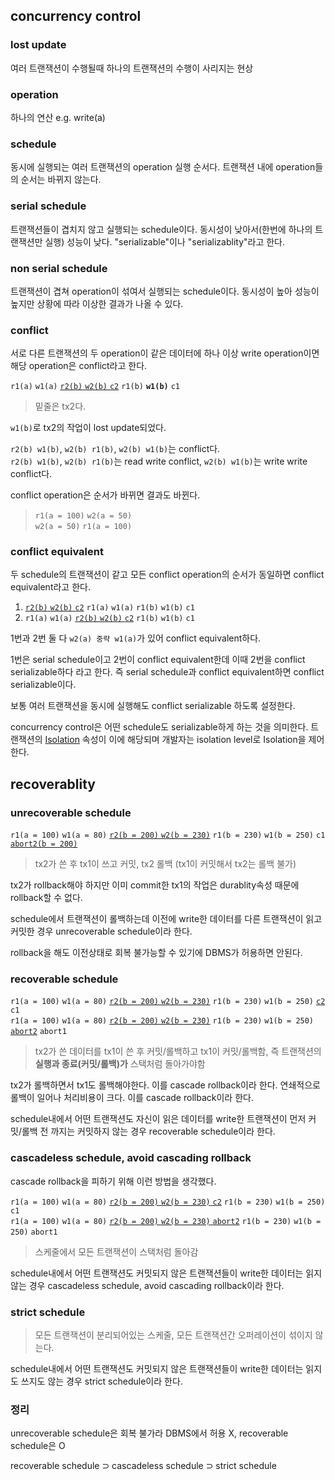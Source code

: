 ## concurrency control

### lost update

여러 트랜잭션이 수행될때 하나의 트랜잭션의 수행이 사리지는 현상

### operation

하나의 연산 e.g. write(a)

### schedule

동시에 실행되는 여러 트랜잭션의 operation 실행 순서다. 트랜잭션 내에 operation들의 순서는 바뀌지 않는다.

### serial schedule

트랜잭션들이 겹치지 않고 실행되는 schedule이다. 동시성이 낮아서(한번에 하나의 트랜잭션만 실행) 성능이 낮다. "serializable"이나 "serializablity"라고 한다.

### non serial schedule

트랜잭션이 겹쳐 operation이 섞여서 실행되는 schedule이다. 동시성이 높아 성능이 높지만 상황에 따라 이상한 결과가 나올 수 있다.

### conflict

서로 다른 트랜잭션의 두 operation이 같은 데이터에 하나 이상 write operation이면 해당 operation은 conflict라고 한다.

`r1(a)` `w1(a)` <u>`r2(b)` `w2(b)` `c2`</u> `r1(b)` **`w1(b)`** `c1`

> 밑줄은 tx2다.

`w1(b)`로 tx2의 작업이 lost update되었다.

`r2(b) w1(b)`, `w2(b) r1(b)`, `w2(b) w1(b)`는 conflict다.\
`r2(b) w1(b)`, `w2(b) r1(b)`는 read write conflict, `w2(b) w1(b)`는 write write conflict다.

conflict operation은 순서가 바뀌면 결과도 바뀐다.

> `r1(a = 100)` `w2(a = 50)`\
> `w2(a = 50)` `r1(a = 100)`

### conflict equivalent

두 schedule의 트랜잭션이 같고 모든 conflict operation의 순서가 동일하면 conflict equivalent라고 한다.

1. <u>`r2(b)` `w2(b)` `c2`</u> `r1(a)` `w1(a)` `r1(b)` `w1(b)` `c1`
2. `r1(a)` `w1(a)` <u>`r2(b)` `w2(b)` `c2`</u> `r1(b)` `w1(b)` `c1`

1번과 2번 둘 다 `w2(a) 중략 w1(a)`가 있어 conflict equivalent하다.

1번은 serial schedule이고 2번이 conflict equivalent한데 이때 2번을 conflict serializable하다 라고 한다. 즉 serial schedule과 conflict equivalent하면 conflict serializable이다.

보통 여러 트랜잭션을 동시에 실행해도 conflict serializable 하도록 설정한다.

concurrency control은 어떤 schedule도 serializable하게 하는 것을 의미한다.
트랜잭션의 [Isolation](#isolation격리성) 속성이 이에 해당되며 개발자는 isolation level로 Isolation을 제어한다.

## recoverablity

### unrecoverable schedule

`r1(a = 100)` `w1(a = 80)` <u>`r2(b = 200)` `w2(b = 230)`</u> `r1(b = 230)` `w1(b = 250)` `c1` <u>`abort2(b = 200)`</u>

> tx2가 쓴 후 tx1이 쓰고 커밋, tx2 롤백 (tx1이 커밋해서 tx2는 롤백 불가)

tx2가 rollback해야 하지만 이미 commit한 tx1의 작업은 durablity속성 때문에 rollback할 수 없다.

schedule에서 트랜잭션이 롤백하는데 이전에 write한 데이터를 다른 트랜잭션이 읽고 커밋한 경우 unrecoverable schedule이라 한다.

rollback을 해도 이전상태로 회복 불가능할 수 있기에 DBMS가 허용하면 안된다.

### recoverable schedule

`r1(a = 100)` `w1(a = 80)` <u>`r2(b = 200)` `w2(b = 230)`</u> `r1(b = 230)` `w1(b = 250)` <u>`c2`</u> `c1`\
`r1(a = 100)` `w1(a = 80)` <u>`r2(b = 200)` `w2(b = 230)`</u> `r1(b = 230)` `w1(b = 250)` <u>`abort2`</u> `abort1`

> tx2가 쓴 데이터를 tx1이 쓴 후 커밋/롤백하고 tx1이 커밋/롤백함, 즉 트랜잭션의 **실행과 종료(커밋/롤백)가** 스택처럼 돌아가야함

tx2가 롤백하면서 tx1도 롤백해야한다. 이를 cascade rollback이라 한다. 연쇄적으로 롤백이 일어나 처리비용이 크다. 이를 cascade rollback이라 한다.

schedule내에서 어떤 트랜잭션도 자신이 읽은 데이터를 write한 트랜잭션이 먼저 커밋/롤백 전 까지는 커밋하지 않는 경우 recoverable schedule이라 한다.

### cascadeless schedule, avoid cascading rollback

cascade rollback을 피하기 위해 이런 방법을 생각했다.

`r1(a = 100)` `w1(a = 80)` <u>`r2(b = 200)` `w2(b = 230)` `c2`</u> `r1(b = 230)` `w1(b = 250)` `c1`\
`r1(a = 100)` `w1(a = 80)` <u>`r2(b = 200)` `w2(b = 230)` `abort2`</u> `r1(b = 230)` `w1(b = 250)` `abort1`

> 스케줄에서 모든 트랜잭션이 스택처럼 돌아감

schedule내에서 어떤 트랜잭션도 커밋되지 않은 트랜잭션들이 write한 데이터는 읽지 않는 경우 cascadeless schedule, avoid cascading rollback이라 한다.

### strict schedule

> 모든 트랜잭션이 분리되어있는 스케줄, 모든 트랜잭션간 오퍼레이션이 섞이지 않는다.

schedule내에서 어떤 트랜잭션도 커밋되지 않은 트랜잭션들이 write한 데이터는 읽지도 쓰지도 않는 경우 strict schedule이라 한다.

### 정리

unrecoverable schedule은 회복 불가라 DBMS에서 허용 X, recoverable schedule은 O

recoverable schedule ⊃ cascadeless schedule ⊃ strict schedule
